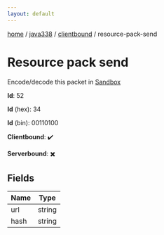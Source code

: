 ```yaml
---
layout: default
---
```


[home](/)  /  [java338](/protocol/java338)  /  [clientbound](/protocol/java338/clientbound)  /  resource-pack-send

# Resource pack send

Encode/decode this packet in [Sandbox](../../../sandbox/java338#Clientbound.ResourcePackSend)

**Id**: 52

**Id** (hex): 34

**Id** (bin): 00110100

**Clientbound**: ✔️

**Serverbound**: ✖️

## Fields

Name | Type
---|---
url | string
hash | string
